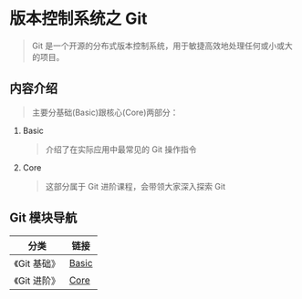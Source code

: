 # 版本控制系统之 Git

> Git 是一个开源的分布式版本控制系统，用于敏捷高效地处理任何或小或大的项目。

## 内容介绍

> 主要分基础(Basic)跟核心(Core)两部分：

1.  Basic

    > 介绍了在实际应用中最常见的 Git 操作指令

2.  Core

    > 这部分属于 Git 进阶课程，会带领大家深入探索 Git

## Git 模块导航

| 分类         | 链接                       |
| ------------ | -------------------------- |
| 《Git 基础》 | [Basic](./Basic/README.md) |
| 《Git 进阶》 | [Core](./Core/README.md)   |
